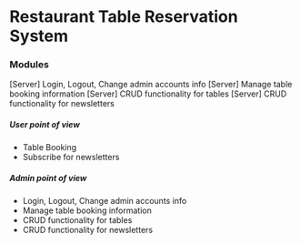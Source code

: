 # Restaurant Table Reservation System

<h3>Modules</h3>

[Server] Login, Logout, Change admin accounts info
[Server] Manage table booking information
[Server] CRUD functionality for tables
[Server] CRUD functionality for newsletters

<h5>User point of view</h5>
<ul>
  <li>Table Booking</li>
  <li>Subscribe for newsletters</li>
</ul>

<h5>Admin point of view</h5>
<ul>
  <li>Login, Logout, Change admin accounts info</li>
  <li>Manage table booking information</li>
  <li>CRUD functionality for tables</li>
  <li>CRUD functionality for newsletters</li>
</ul>
